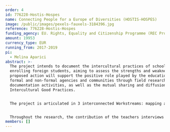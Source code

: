 ```yaml
---
order: 4
id: 776228-Hostis-Hospes
name: Connecting People for a Europe of Diversities (HOSTIS-HOSPES)
image: /public/images/pexels-fauxels-3184396.jpg
reference: 776228-Hostis-Hospes
funding_agency: EU. Rights, Equality and Citizenship Programme (REC Progr.) 2014-2020
amount: 19953
currency_type: EUR
running_from: 2017-2019
pi:
  - Melina Aparici
abstract: >-
  The project intends to document the intercultural practices of schools
  enrolling foreign students, aiming to assess the strengths and weaknesses. The
  proposed action will support the positive role played by the educational
  formal and non-formal agencies and communities through field research and
  documentation activities, as well as the mutual sharing and diffusion of
  Intercultural Good Practices.


  The project is articulated in 3 interconnected Workstreams: mapping and investigate the multicultural challenges faced by the school system and its resilience capacity in transit migration areas (WS 1); experimenting a pilot model of intercultural learning in transit migration societies and systematization of the research’s findings framed in a pilot model’s proposal (WS 2); promoting and disseminating the “Sicilian intercultural model” for intercultural dialogue and inclusion at regional and EU level (WS 3).


  Throughout the research, the contribution of the teachers interviews will be crucial, as the outcome of the educational process mainly relies on the capabilities of teachers to transform the school in a space of active citizenship.
members: []
---
```

